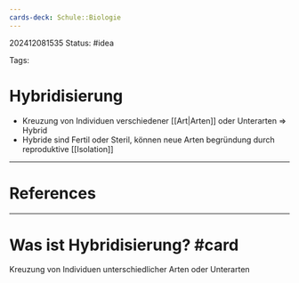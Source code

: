 ```yaml
---
cards-deck: Schule::Biologie
---
```

202412081535
Status: #idea

Tags:

# Hybridisierung
- Kreuzung von Individuen verschiedener [[Art|Arten]] oder Unterarten => Hybrid
- Hybride sind Fertil oder Steril, können neue Arten begründung durch reproduktive [[Isolation]]

---
# References



---


# Was ist Hybridisierung? #card 
Kreuzung von Individuen unterschiedlicher Arten oder Unterarten